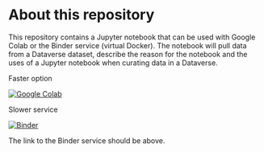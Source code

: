 # About this repository

This repository contains a Jupyter notebook that can be used with Google Colab or the Binder service (virtual Docker). The notebook will pull data from a Dataverse dataset, describe the reason for the notebook and the uses of a Jupyter notebook when curating data in a Dataverse.

Faster option

[![Google Colab](https://colab.research.google.com/assets/colab-badge.svg)](https://colab.research.google.com/github/kuhlaid/binder-ex1/blob/main/index.ipynb)

Slower service

[![Binder](https://mybinder.org/badge_logo.svg)](https://mybinder.org/v2/gh/kuhlaid/binder-ex1/main)

The link to the Binder service should be above.
